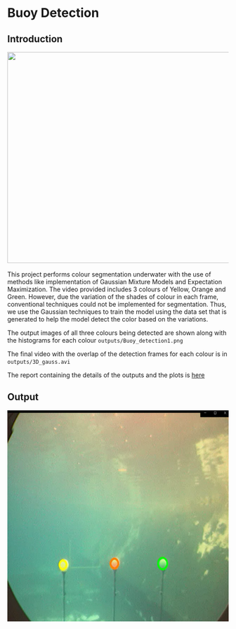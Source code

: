 # Buoy Detection

## Introduction 


<img src="outputs/buoy.gif" width="640" height="480">

This project performs colour segmentation underwater with the use of methods like implementation of Gaussian Mixture Models and Expectation Maximization.
The video provided includes 3 colours of Yellow, Orange and Green. However, due the variation of the shades of colour in each frame, conventional techniques could not be implemented for segmentation. Thus, we use the Gaussian techniques to train the model using the data set that is generated to help the model detect the color based on the variations. 

The output images of all three colours being detected are shown along with the histograms for each colour ``outputs/Buoy_detection1.png``

The final video with the overlap of the detection frames for each colour is in ``outputs/3D_gauss.avi``

The report containing the details of the outputs and the plots is [here](https://github.com/kmushty/Buoy_Detection/blob/main/Project_3_Report.pdf) 


## Output 

<img src="outputs/Buoy_detection1.png" width="640" height="480">
